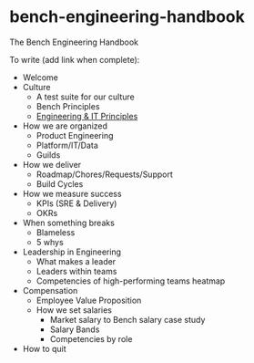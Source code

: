 # bench-engineering-handbook
The Bench Engineering Handbook

To write (add link when complete):

- Welcome
- Culture
  - A test suite for our culture
  - Bench Principles
  - [Engineering & IT Principles](engineering-it-principles.md)
- How we are organized
  - Product Engineering
  - Platform/IT/Data
  - Guilds
- How we deliver
  - Roadmap/Chores/Requests/Support
  - Build Cycles
- How we measure success
  - KPIs (SRE & Delivery)
  - OKRs
- When something breaks
  - Blameless
  - 5 whys
- Leadership in Engineering
  - What makes a leader
  - Leaders within teams
  - Competencies of high-performing teams heatmap
- Compensation
  - Employee Value Proposition
  - How we set salaries
    - Market salary to Bench salary case study
    - Salary Bands
    - Competencies by role
- How to quit